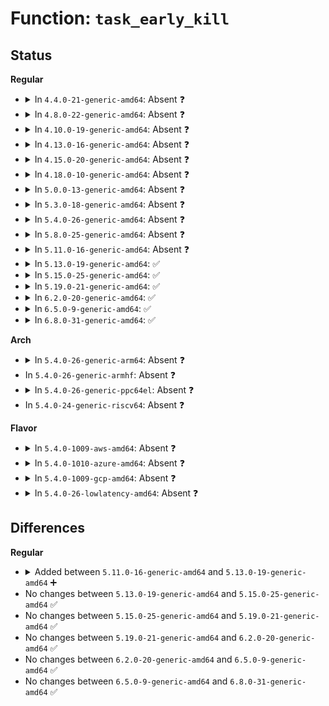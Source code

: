 # Function: <code>task_early_kill</code>

## Status
<b>Regular</b>
<ul>
<li>
<details>
<summary>In <code>4.4.0-21-generic-amd64</code>: Absent ❓</summary>

```json
{
  "name": "task_early_kill",
  "collision_type": "Unique Static",
  "inline_type": "Selective",
  "funcs": [
    {
      "addr": 18446744071580950288,
      "name": "task_early_kill",
      "external": false,
      "loc": "mm/memory-failure.c:386",
      "file": "mm/memory-failure.c",
      "inline": "not declared, inlined",
      "caller_inline": [
        "mm/memory-failure.c:memory_failure",
        "mm/memory-failure.c:memory_failure"
      ],
      "caller_func": [
        "mm/memory-failure.c:memory_failure",
        "mm/memory-failure.c:memory_failure"
      ]
    }
  ],
  "symbols": [
    {
      "addr": 18446744071580950288,
      "name": "task_early_kill.part.8",
      "section": ".text",
      "bind": "STB_LOCAL",
      "size": 123
    }
  ]
}
```
</details>
</li>
<li>
<details>
<summary>In <code>4.8.0-22-generic-amd64</code>: Absent ❓</summary>

```json
{
  "name": "task_early_kill",
  "collision_type": "Unique Static",
  "inline_type": "Selective",
  "funcs": [
    {
      "addr": 18446744071581102029,
      "name": "task_early_kill",
      "external": false,
      "loc": "mm/memory-failure.c:382",
      "file": "mm/memory-failure.c",
      "inline": "not declared, inlined",
      "caller_inline": [
        "mm/memory-failure.c:memory_failure",
        "mm/memory-failure.c:memory_failure"
      ],
      "caller_func": [
        "mm/memory-failure.c:memory_failure",
        "mm/memory-failure.c:memory_failure"
      ]
    }
  ],
  "symbols": [
    {
      "addr": 18446744071581098704,
      "name": "task_early_kill.part.6",
      "section": ".text",
      "bind": "STB_LOCAL",
      "size": 123
    }
  ]
}
```
</details>
</li>
<li>
<details>
<summary>In <code>4.10.0-19-generic-amd64</code>: Absent ❓</summary>

```json
{
  "name": "task_early_kill",
  "collision_type": "Unique Static",
  "inline_type": "Selective",
  "funcs": [
    {
      "addr": 18446744071581177235,
      "name": "task_early_kill",
      "external": false,
      "loc": "mm/memory-failure.c:382",
      "file": "mm/memory-failure.c",
      "inline": "not declared, inlined",
      "caller_inline": [
        "mm/memory-failure.c:memory_failure",
        "mm/memory-failure.c:memory_failure"
      ],
      "caller_func": [
        "mm/memory-failure.c:memory_failure",
        "mm/memory-failure.c:memory_failure"
      ]
    }
  ],
  "symbols": [
    {
      "addr": 18446744071581173920,
      "name": "task_early_kill.part.8",
      "section": ".text",
      "bind": "STB_LOCAL",
      "size": 123
    }
  ]
}
```
</details>
</li>
<li>
<details>
<summary>In <code>4.13.0-16-generic-amd64</code>: Absent ❓</summary>

```json
{
  "name": "task_early_kill",
  "collision_type": "Unique Static",
  "inline_type": "Selective",
  "funcs": [
    {
      "addr": 18446744071581222272,
      "name": "task_early_kill",
      "external": false,
      "loc": "mm/memory-failure.c:385",
      "file": "mm/memory-failure.c",
      "inline": "not declared, inlined",
      "caller_inline": [],
      "caller_func": []
    }
  ],
  "symbols": [
    {
      "addr": 18446744071581222272,
      "name": "task_early_kill.part.14",
      "section": ".text",
      "bind": "STB_LOCAL",
      "size": 123
    }
  ]
}
```
</details>
</li>
<li>
<details>
<summary>In <code>4.15.0-20-generic-amd64</code>: Absent ❓</summary>

```json
{
  "name": "task_early_kill",
  "collision_type": "Unique Static",
  "inline_type": "Selective",
  "funcs": [
    {
      "addr": 18446744071581352976,
      "name": "task_early_kill",
      "external": false,
      "loc": "mm/memory-failure.c:385",
      "file": "mm/memory-failure.c",
      "inline": "not declared, inlined",
      "caller_inline": [],
      "caller_func": []
    }
  ],
  "symbols": [
    {
      "addr": 18446744071581352976,
      "name": "task_early_kill.part.14",
      "section": ".text",
      "bind": "STB_LOCAL",
      "size": 123
    }
  ]
}
```
</details>
</li>
<li>
<details>
<summary>In <code>4.18.0-10-generic-amd64</code>: Absent ❓</summary>

```json
{
  "name": "task_early_kill",
  "collision_type": "Unique Static",
  "inline_type": "Selective",
  "funcs": [
    {
      "addr": 18446744071581502779,
      "name": "task_early_kill",
      "external": false,
      "loc": "mm/memory-failure.c:416",
      "file": "mm/memory-failure.c",
      "inline": "not declared, inlined",
      "caller_inline": [
        "mm/memory-failure.c:collect_procs",
        "mm/memory-failure.c:collect_procs"
      ],
      "caller_func": [
        "mm/memory-failure.c:collect_procs",
        "mm/memory-failure.c:collect_procs"
      ]
    }
  ],
  "symbols": [
    {
      "addr": 18446744071581500944,
      "name": "task_early_kill.part.24",
      "section": ".text",
      "bind": "STB_LOCAL",
      "size": 123
    }
  ]
}
```
</details>
</li>
<li>
<details>
<summary>In <code>5.0.0-13-generic-amd64</code>: Absent ❓</summary>

```json
{
  "name": "task_early_kill",
  "collision_type": "Unique Static",
  "inline_type": "Selective",
  "funcs": [
    {
      "addr": 18446744071581588619,
      "name": "task_early_kill",
      "external": false,
      "loc": "mm/memory-failure.c:418",
      "file": "mm/memory-failure.c",
      "inline": "not declared, inlined",
      "caller_inline": [
        "mm/memory-failure.c:collect_procs",
        "mm/memory-failure.c:collect_procs"
      ],
      "caller_func": [
        "mm/memory-failure.c:collect_procs",
        "mm/memory-failure.c:collect_procs"
      ]
    }
  ],
  "symbols": [
    {
      "addr": 18446744071581586208,
      "name": "task_early_kill.part.19",
      "section": ".text",
      "bind": "STB_LOCAL",
      "size": 123
    }
  ]
}
```
</details>
</li>
<li>
<details>
<summary>In <code>5.3.0-18-generic-amd64</code>: Absent ❓</summary>

```json
{
  "name": "task_early_kill",
  "collision_type": "Unique Static",
  "inline_type": "Selective",
  "funcs": [
    {
      "addr": 18446744071581699607,
      "name": "task_early_kill",
      "external": false,
      "loc": "mm/memory-failure.c:415",
      "file": "mm/memory-failure.c",
      "inline": "not declared, inlined",
      "caller_inline": [
        "mm/memory-failure.c:collect_procs",
        "mm/memory-failure.c:collect_procs"
      ],
      "caller_func": [
        "mm/memory-failure.c:collect_procs",
        "mm/memory-failure.c:collect_procs"
      ]
    }
  ],
  "symbols": [
    {
      "addr": 18446744071581697056,
      "name": "task_early_kill.part.0",
      "section": ".text",
      "bind": "STB_LOCAL",
      "size": 106
    }
  ]
}
```
</details>
</li>
<li>
<details>
<summary>In <code>5.4.0-26-generic-amd64</code>: Absent ❓</summary>

```json
{
  "name": "task_early_kill",
  "collision_type": "Unique Static",
  "inline_type": "Selective",
  "funcs": [
    {
      "addr": 18446744071581773063,
      "name": "task_early_kill",
      "external": false,
      "loc": "mm/memory-failure.c:419",
      "file": "mm/memory-failure.c",
      "inline": "not declared, inlined",
      "caller_inline": [
        "mm/memory-failure.c:collect_procs",
        "mm/memory-failure.c:collect_procs"
      ],
      "caller_func": [
        "mm/memory-failure.c:collect_procs",
        "mm/memory-failure.c:collect_procs"
      ]
    }
  ],
  "symbols": [
    {
      "addr": 18446744071581770496,
      "name": "task_early_kill.part.0",
      "section": ".text",
      "bind": "STB_LOCAL",
      "size": 106
    }
  ]
}
```
</details>
</li>
<li>
<details>
<summary>In <code>5.8.0-25-generic-amd64</code>: Absent ❓</summary>

```json
{
  "name": "task_early_kill",
  "collision_type": "Unique Static",
  "inline_type": "Full",
  "funcs": [
    {
      "addr": 18446744071581994236,
      "name": "task_early_kill",
      "external": false,
      "loc": "mm/memory-failure.c:424",
      "file": "mm/memory-failure.c",
      "inline": "not declared, inlined",
      "caller_inline": [
        "mm/memory-failure.c:collect_procs_file",
        "mm/memory-failure.c:collect_procs_anon"
      ],
      "caller_func": []
    }
  ],
  "symbols": []
}
```
</details>
</li>
<li>
<details>
<summary>In <code>5.11.0-16-generic-amd64</code>: Absent ❓</summary>

```json
{
  "name": "task_early_kill",
  "collision_type": "Unique Static",
  "inline_type": "Full",
  "funcs": [
    {
      "addr": 18446744071582043805,
      "name": "task_early_kill",
      "external": false,
      "loc": "mm/memory-failure.c:448",
      "file": "mm/memory-failure.c",
      "inline": "not declared, inlined",
      "caller_inline": [
        "mm/memory-failure.c:collect_procs_file",
        "mm/memory-failure.c:collect_procs_anon"
      ],
      "caller_func": []
    }
  ],
  "symbols": []
}
```
</details>
</li>
<li>
<details>
<summary>In <code>5.13.0-19-generic-amd64</code>: ✅</summary>

```c
struct task_struct * task_early_kill(struct task_struct * tsk, int force_early)
```

```json
{
  "name": "task_early_kill",
  "collision_type": "Unique Static",
  "inline_type": "No",
  "funcs": [
    {
      "addr": 18446744071582066880,
      "name": "task_early_kill",
      "external": false,
      "loc": "mm/memory-failure.c:455",
      "file": "mm/memory-failure.c",
      "inline": "seen, unknown",
      "caller_inline": [],
      "caller_func": [
        "mm/memory-failure.c:collect_procs",
        "mm/memory-failure.c:collect_procs"
      ]
    }
  ],
  "symbols": [
    {
      "addr": 18446744071582066880,
      "name": "task_early_kill",
      "section": ".text",
      "bind": "STB_LOCAL",
      "size": 128
    }
  ]
}
```
</details>
</li>
<li>
<details>
<summary>In <code>5.15.0-25-generic-amd64</code>: ✅</summary>

```c
struct task_struct * task_early_kill(struct task_struct * tsk, int force_early)
```

```json
{
  "name": "task_early_kill",
  "collision_type": "Unique Static",
  "inline_type": "No",
  "funcs": [
    {
      "addr": 18446744071582377728,
      "name": "task_early_kill",
      "external": false,
      "loc": "mm/memory-failure.c:467",
      "file": "mm/memory-failure.c",
      "inline": "seen, unknown",
      "caller_inline": [],
      "caller_func": [
        "mm/memory-failure.c:collect_procs",
        "mm/memory-failure.c:collect_procs"
      ]
    }
  ],
  "symbols": [
    {
      "addr": 18446744071582377728,
      "name": "task_early_kill",
      "section": ".text",
      "bind": "STB_LOCAL",
      "size": 128
    }
  ]
}
```
</details>
</li>
<li>
<details>
<summary>In <code>5.19.0-21-generic-amd64</code>: ✅</summary>

```c
struct task_struct * task_early_kill(struct task_struct * tsk, int force_early)
```

```json
{
  "name": "task_early_kill",
  "collision_type": "Unique Static",
  "inline_type": "No",
  "funcs": [
    {
      "addr": 18446744071582879472,
      "name": "task_early_kill",
      "external": false,
      "loc": "mm/memory-failure.c:463",
      "file": "mm/memory-failure.c",
      "inline": "seen, unknown",
      "caller_inline": [],
      "caller_func": []
    }
  ],
  "symbols": [
    {
      "addr": 18446744071582879472,
      "name": "task_early_kill",
      "section": ".text",
      "bind": "STB_LOCAL",
      "size": 164
    }
  ]
}
```
</details>
</li>
<li>
<details>
<summary>In <code>6.2.0-20-generic-amd64</code>: ✅</summary>

```c
struct task_struct * task_early_kill(struct task_struct * tsk, int force_early)
```

```json
{
  "name": "task_early_kill",
  "collision_type": "Unique Static",
  "inline_type": "No",
  "funcs": [
    {
      "addr": 18446744071583427808,
      "name": "task_early_kill",
      "external": false,
      "loc": "mm/memory-failure.c:495",
      "file": "mm/memory-failure.c",
      "inline": "seen, unknown",
      "caller_inline": [],
      "caller_func": [
        "mm/memory-failure.c:mf_dax_kill_procs"
      ]
    }
  ],
  "symbols": [
    {
      "addr": 18446744071583427808,
      "name": "task_early_kill",
      "section": ".text",
      "bind": "STB_LOCAL",
      "size": 164
    }
  ]
}
```
</details>
</li>
<li>
<details>
<summary>In <code>6.5.0-9-generic-amd64</code>: ✅</summary>

```c
struct task_struct * task_early_kill(struct task_struct * tsk, int force_early)
```

```json
{
  "name": "task_early_kill",
  "collision_type": "Unique Global",
  "inline_type": "No",
  "funcs": [
    {
      "addr": 18446744071583659984,
      "name": "task_early_kill",
      "external": true,
      "loc": "mm/memory-failure.c:585",
      "file": "mm/memory-failure.c",
      "inline": "seen, unknown",
      "caller_inline": [],
      "caller_func": [
        "mm/ksm.c:collect_procs_ksm",
        "mm/memory-failure.c:mf_dax_kill_procs",
        "mm/memory-failure.c:collect_procs_anon"
      ]
    }
  ],
  "symbols": [
    {
      "addr": 18446744071583659984,
      "name": "task_early_kill",
      "section": ".text",
      "bind": "STB_GLOBAL",
      "size": 164
    }
  ]
}
```
</details>
</li>
<li>
<details>
<summary>In <code>6.8.0-31-generic-amd64</code>: ✅</summary>

```c
struct task_struct * task_early_kill(struct task_struct * tsk, int force_early)
```

```json
{
  "name": "task_early_kill",
  "collision_type": "Unique Global",
  "inline_type": "No",
  "funcs": [
    {
      "addr": 18446744071583854288,
      "name": "task_early_kill",
      "external": true,
      "loc": "mm/memory-failure.c:581",
      "file": "mm/memory-failure.c",
      "inline": "seen, unknown",
      "caller_inline": [],
      "caller_func": [
        "mm/ksm.c:collect_procs_ksm",
        "mm/memory-failure.c:mf_dax_kill_procs",
        "mm/memory-failure.c:collect_procs_anon"
      ]
    }
  ],
  "symbols": [
    {
      "addr": 18446744071583854288,
      "name": "task_early_kill",
      "section": ".text",
      "bind": "STB_GLOBAL",
      "size": 164
    }
  ]
}
```
</details>
</li>
</ul>
<b>Arch</b>
<ul>
<li>
<details>
<summary>In <code>5.4.0-26-generic-arm64</code>: Absent ❓</summary>

```json
{
  "name": "task_early_kill",
  "collision_type": "Unique Static",
  "inline_type": "Selective",
  "funcs": [
    {
      "addr": 18446603336493226984,
      "name": "task_early_kill",
      "external": false,
      "loc": "mm/memory-failure.c:419",
      "file": "mm/memory-failure.c",
      "inline": "not declared, inlined",
      "caller_inline": [],
      "caller_func": []
    }
  ],
  "symbols": [
    {
      "addr": 18446603336493226984,
      "name": "task_early_kill.part.0",
      "section": ".text",
      "bind": "STB_LOCAL",
      "size": 128
    }
  ]
}
```
</details>
</li>
<li>
In <code>5.4.0-26-generic-armhf</code>: Absent ❓
</li>
<li>
<details>
<summary>In <code>5.4.0-26-generic-ppc64el</code>: Absent ❓</summary>

```json
{
  "name": "task_early_kill",
  "collision_type": "Unique Static",
  "inline_type": "Selective",
  "funcs": [
    {
      "addr": 13835058055286747732,
      "name": "task_early_kill",
      "external": false,
      "loc": "mm/memory-failure.c:419",
      "file": "mm/memory-failure.c",
      "inline": "not declared, inlined",
      "caller_inline": [
        "mm/memory-failure.c:collect_procs",
        "mm/memory-failure.c:collect_procs"
      ],
      "caller_func": [
        "mm/memory-failure.c:collect_procs",
        "mm/memory-failure.c:collect_procs"
      ]
    }
  ],
  "symbols": [
    {
      "addr": 13835058055286743808,
      "name": "task_early_kill.part.0",
      "section": ".text",
      "bind": "STB_LOCAL",
      "size": 140
    }
  ]
}
```
</details>
</li>
<li>
In <code>5.4.0-24-generic-riscv64</code>: Absent ❓
</li>
</ul>
<b>Flavor</b>
<ul>
<li>
<details>
<summary>In <code>5.4.0-1009-aws-amd64</code>: Absent ❓</summary>

```json
{
  "name": "task_early_kill",
  "collision_type": "Unique Static",
  "inline_type": "Selective",
  "funcs": [
    {
      "addr": 18446744071581741799,
      "name": "task_early_kill",
      "external": false,
      "loc": "mm/memory-failure.c:419",
      "file": "mm/memory-failure.c",
      "inline": "not declared, inlined",
      "caller_inline": [
        "mm/memory-failure.c:collect_procs",
        "mm/memory-failure.c:collect_procs"
      ],
      "caller_func": [
        "mm/memory-failure.c:collect_procs",
        "mm/memory-failure.c:collect_procs"
      ]
    }
  ],
  "symbols": [
    {
      "addr": 18446744071581739232,
      "name": "task_early_kill.part.0",
      "section": ".text",
      "bind": "STB_LOCAL",
      "size": 106
    }
  ]
}
```
</details>
</li>
<li>
<details>
<summary>In <code>5.4.0-1010-azure-amd64</code>: Absent ❓</summary>

```json
{
  "name": "task_early_kill",
  "collision_type": "Unique Static",
  "inline_type": "Selective",
  "funcs": [
    {
      "addr": 18446744071581680423,
      "name": "task_early_kill",
      "external": false,
      "loc": "mm/memory-failure.c:419",
      "file": "mm/memory-failure.c",
      "inline": "not declared, inlined",
      "caller_inline": [
        "mm/memory-failure.c:collect_procs",
        "mm/memory-failure.c:collect_procs"
      ],
      "caller_func": [
        "mm/memory-failure.c:collect_procs",
        "mm/memory-failure.c:collect_procs"
      ]
    }
  ],
  "symbols": [
    {
      "addr": 18446744071581677872,
      "name": "task_early_kill.part.0",
      "section": ".text",
      "bind": "STB_LOCAL",
      "size": 106
    }
  ]
}
```
</details>
</li>
<li>
<details>
<summary>In <code>5.4.0-1009-gcp-amd64</code>: Absent ❓</summary>

```json
{
  "name": "task_early_kill",
  "collision_type": "Unique Static",
  "inline_type": "Selective",
  "funcs": [
    {
      "addr": 18446744071581733111,
      "name": "task_early_kill",
      "external": false,
      "loc": "mm/memory-failure.c:419",
      "file": "mm/memory-failure.c",
      "inline": "not declared, inlined",
      "caller_inline": [
        "mm/memory-failure.c:collect_procs",
        "mm/memory-failure.c:collect_procs"
      ],
      "caller_func": [
        "mm/memory-failure.c:collect_procs",
        "mm/memory-failure.c:collect_procs"
      ]
    }
  ],
  "symbols": [
    {
      "addr": 18446744071581730544,
      "name": "task_early_kill.part.0",
      "section": ".text",
      "bind": "STB_LOCAL",
      "size": 106
    }
  ]
}
```
</details>
</li>
<li>
<details>
<summary>In <code>5.4.0-26-lowlatency-amd64</code>: Absent ❓</summary>

```json
{
  "name": "task_early_kill",
  "collision_type": "Unique Static",
  "inline_type": "Selective",
  "funcs": [
    {
      "addr": 18446744071581801399,
      "name": "task_early_kill",
      "external": false,
      "loc": "mm/memory-failure.c:419",
      "file": "mm/memory-failure.c",
      "inline": "not declared, inlined",
      "caller_inline": [
        "mm/memory-failure.c:collect_procs",
        "mm/memory-failure.c:collect_procs"
      ],
      "caller_func": [
        "mm/memory-failure.c:collect_procs",
        "mm/memory-failure.c:collect_procs"
      ]
    }
  ],
  "symbols": [
    {
      "addr": 18446744071581798832,
      "name": "task_early_kill.part.0",
      "section": ".text",
      "bind": "STB_LOCAL",
      "size": 106
    }
  ]
}
```
</details>
</li>
</ul>

## Differences
<b>Regular</b>
<ul>
<li>
<details>
<summary>Added between <code>5.11.0-16-generic-amd64</code> and <code>5.13.0-19-generic-amd64</code> ➕</summary>

```c
struct task_struct * task_early_kill(struct task_struct * tsk, int force_early)
```
</details>
</li>
<li>
No changes between <code>5.13.0-19-generic-amd64</code> and <code>5.15.0-25-generic-amd64</code> ✅
</li>
<li>
No changes between <code>5.15.0-25-generic-amd64</code> and <code>5.19.0-21-generic-amd64</code> ✅
</li>
<li>
No changes between <code>5.19.0-21-generic-amd64</code> and <code>6.2.0-20-generic-amd64</code> ✅
</li>
<li>
No changes between <code>6.2.0-20-generic-amd64</code> and <code>6.5.0-9-generic-amd64</code> ✅
</li>
<li>
No changes between <code>6.5.0-9-generic-amd64</code> and <code>6.8.0-31-generic-amd64</code> ✅
</li>
</ul>
